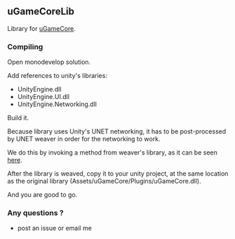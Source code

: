 
## uGameCoreLib

Library for [uGameCore](https://github.com/in0finite/uGameCore).

### Compiling

Open monodevelop solution.

Add references to unity's libraries:
- UnityEngine.dll
- UnityEngine.UI.dll
- UnityEngine.Networking.dll

Build it.

Because library uses Unity's UNET networking, it has to be post-processed by UNET weaver in order for the networking to work.

We do this by invoking a method from weaver's library, as it can be seen [here](https://gist.github.com/in0finite/666ec537c8d5e4268605f140d55abb4f).

After the library is weaved, copy it to your unity project, at the same location as the original library (Assets/uGameCore/Plugins/uGameCore.dll).

And you are good to go.

### Any questions ?
- post an issue or email me

